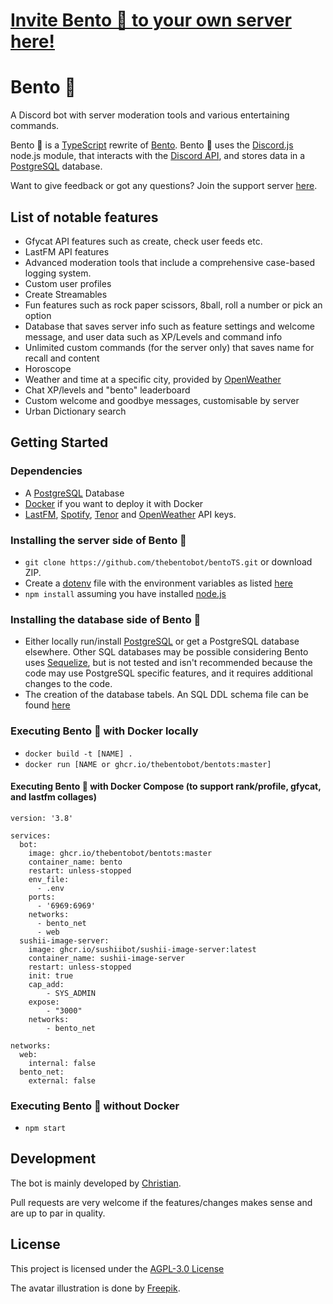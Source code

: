 # [Invite Bento 🍱 to your own server here!](https://discord.com/api/oauth2/authorize?client_id=787041583580184609&permissions=261926943991&scope=bot%20applications.commands)

# Bento 🍱

A Discord bot with server moderation tools and various entertaining commands.

Bento 🍱 is a [TypeScript](https://www.typescriptlang.org/) rewrite of [Bento](https://github.com/thebentobot/bento). Bento 🍱 uses the [Discord.js](https://discord.js.org/#/) node.js module, that interacts with the [Discord API](https://discord.com/developers/docs/reference), and stores data in a [PostgreSQL](https://www.postgresql.org/) database.

Want to give feedback or got any questions? Join the support server [here](https://discord.gg/dd68WwP).

## List of notable features

- Gfycat API features such as create, check user feeds etc.
- LastFM API features
- Advanced moderation tools that include a comprehensive case-based logging system.
- Custom user profiles
- Create Streamables
- Fun features such as rock paper scissors, 8ball, roll a number or pick an option
- Database that saves server info such as feature settings and welcome message, and user data such as XP/Levels and command info
- Unlimited custom commands (for the server only) that saves name for recall and content
- Horoscope
- Weather and time at a specific city, provided by [OpenWeather](https://openweathermap.org/)
- Chat XP/levels and "bento" leaderboard
- Custom welcome and goodbye messages, customisable by server
- Urban Dictionary search

## Getting Started

### Dependencies

* A [PostgreSQL](https://www.postgresql.org/) Database
* [Docker](https://www.docker.com/) if you want to deploy it with Docker
* [LastFM](https://www.last.fm/api), [Spotify](https://developer.spotify.com/documentation/web-api/), [Tenor](https://tenor.com/gifapi/documentation) and [OpenWeather](https://openweathermap.org/api) API keys.

### Installing the server side of Bento 🍱

* ```git clone https://github.com/thebentobot/bentoTS.git``` or download ZIP.
* Create a [dotenv](https://www.npmjs.com/package/dotenv) file with the environment variables as listed [here](https://github.com/thebentobot/bentoTS/blob/master/.env_example)
* ```npm install``` assuming you have installed [node.js](https://nodejs.org/en/)

### Installing the database side of Bento 🍱

* Either locally run/install [PostgreSQL](https://www.postgresql.org/) or get a PostgreSQL database elsewhere. Other SQL databases may be possible considering Bento uses [Sequelize](https://sequelize.org/), but is not tested and isn't recommended because the code may use PostgreSQL specific features, and it requires additional changes to the code.
* The creation of the database tabels. An SQL DDL schema file can be found [here](https://github.com/thebentobot/bentoTS/blob/master/src/database/DDL.sql)

### Executing Bento 🍱 with Docker locally

* ```docker build -t [NAME] .```
* ```docker run [NAME or ghcr.io/thebentobot/bentots:master]```

#### Executing Bento 🍱 with Docker Compose (to support rank/profile, gfycat, and lastfm collages)
```
version: '3.8'

services:
  bot:
    image: ghcr.io/thebentobot/bentots:master
    container_name: bento
    restart: unless-stopped
    env_file:
      - .env
    ports:
      - '6969:6969'
    networks: 
      - bento_net
      - web
  sushii-image-server:
    image: ghcr.io/sushiibot/sushii-image-server:latest
    container_name: sushii-image-server
    restart: unless-stopped
    init: true
    cap_add:
        - SYS_ADMIN
    expose:
        - "3000"
    networks:
        - bento_net 

networks:
  web:
    internal: false
  bento_net:
    external: false
```

### Executing Bento 🍱 without Docker

* ```npm start```

## Development

The bot is mainly developed by [Christian](https://github.com/banner4422).

Pull requests are very welcome if the features/changes makes sense and are up to par in quality.

## License

This project is licensed under the [AGPL-3.0 License](https://github.com/thebentobot/bentoTS/blob/master/LICENSE)

The avatar illustration is done by [Freepik](http://www.freepik.com).
